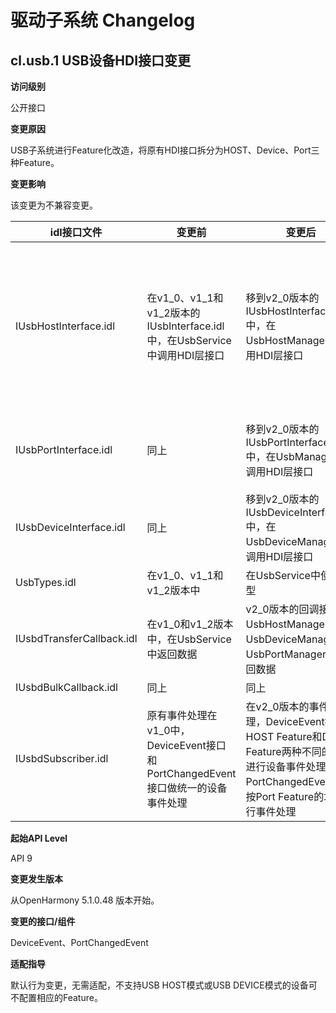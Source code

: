 # 驱动子系统 Changelog

## cl.usb.1 USB设备HDI接口变更

**访问级别**

公开接口

**变更原因**

USB子系统进行Feature化改造，将原有HDI接口拆分为HOST、Device、Port三种Feature。

**变更影响**

该变更为不兼容变更。

| idl接口文件     | 变更前     | 变更后 | 说明                                  |
|---------|--------|----|-------------------------------------|
| IUsbHostInterface.idl | 在v1_0、v1_1和v1_2版本的IUsbInterface.idl中，在UsbService中调用HDI层接口 | 移到v2_0版本的IUsbHostInterface.idl中，在UsbHostManager中调用HDI层接口 | 包括USB Device管理(Device查询、Open/Close、Device配置管理)、USB数据传输、USB Device访问授权等HOST模式下相关功能 |
| IUsbPortInterface.idl  | 同上 | 移到v2_0版本的IUsbPortInterface.idl中，在UsbManager中调用HDI层接口 | 包括USB Port配置管理（查询Ports清单，查询/设置Port Roles） |
| IUsbDeviceInterface.idl  | 同上 | 移到v2_0版本的IUsbDeviceInterface.idl中，在UsbDeviceManager中调用HDI层接口 | 包括USB Function管理，支持查询/设置USB功能Functions |
| UsbTypes.idl  | 在v1_0、v1_1和v1_2版本中 | 在UsbService中使用类型 |  |
| IUsbdTransferCallback.idl  | 在v1_0和v1_2版本中，在UsbService中返回数据 | v2_0版本的回调接口在UsbHostManager、UsbDeviceManager和UsbPortManager中返回数据 |  |
| IUsbdBulkCallback.idl  | 同上 | 同上 |  |
| IUsbdSubscriber.idl  | 原有事件处理在v1_0中，DeviceEvent接口和PortChangedEvent接口做统一的设备事件处理 | 在v2_0版本的事件处理，DeviceEvent接口按HOST Feature和Device Feature两种不同的场景进行设备事件处理，PortChangedEvent接口按Port Feature的场景进行事件处理 |  |

**起始API Level**

API 9

**变更发生版本**

从OpenHarmony 5.1.0.48 版本开始。

**变更的接口/组件**

DeviceEvent、PortChangedEvent

**适配指导**

默认行为变更，无需适配，不支持USB HOST模式或USB DEVICE模式的设备可不配置相应的Feature。
